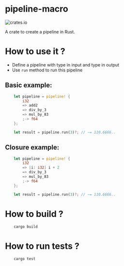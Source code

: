 pipeline-macro
==============

![crates.io](https://img.shields.io/crates/v/pipeline-macro.svg)

A crate to create a pipeline in Rust.


# How to use it ?

* Define a pipeline with type in input and type in output
* Use `run` method to run this pipeline

## Basic example:
```rust
    let pipeline = pipeline! {
        i32
        => add2
        => div_by_3
        => mul_by_83
        ;-> f64
    };

    let result = pipeline.run(3)?; // ~= 110.6666..
```


## Closure example:
```rust
    let pipeline = pipeline! {
        i32
        => |i: i32| i + 2
        => div_by_3
        => mul_by_83
        ;-> f64
    };

    let result = pipeline.run(3)?; // ~= 110.6666..
```



# How to build ?
```
    cargo build
```



# How to run tests ?
```
    cargo test
```

